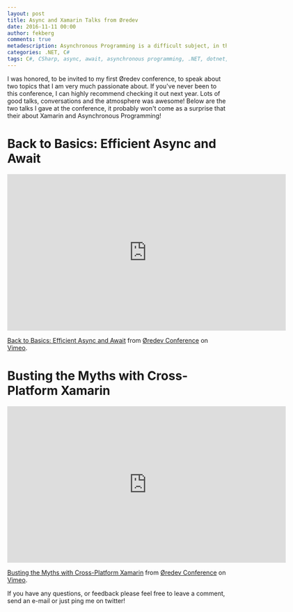 ```yaml
---
layout: post
title: Async and Xamarin Talks from Øredev
date: 2016-11-11 00:00
author: fekberg
comments: true
metadescription: Asynchronous Programming is a difficult subject, in this talk I try to teach you some gotchas to make your life easier!
categories: .NET, C#
tags: C#, CSharp, async, await, asynchronous programming, .NET, dotnet, Xamarin, Cross-Platform
---
```

I was honored, to be invited to my first Øredev conference, to speak about two topics that I am very much passionate about. If you've never been to this conference, I can highly recommend checking it out next year. Lots of good talks, conversations and the atmosphere was awesome!<!--excerpt--> Below are the two talks I gave at the conference, it probably won't come as a surprise that their about Xamarin and Asynchronous Programming!

# Back to Basics: Efficient Async and Await
<div class="video-container">
<iframe src="https://player.vimeo.com/video/191077931" width="640" height="360" frameborder="0" webkitallowfullscreen mozallowfullscreen allowfullscreen></iframe>
<p><a href="https://vimeo.com/191077931">Back to Basics: Efficient Async and Await</a> from <a href="https://vimeo.com/user4280938">&Oslash;redev Conference</a> on <a href="https://vimeo.com">Vimeo</a>.</p>
</div>

# Busting the Myths with Cross-Platform Xamarin
<div class="video-container">
<iframe src="https://player.vimeo.com/video/190938585" width="640" height="360" frameborder="0" webkitallowfullscreen mozallowfullscreen allowfullscreen></iframe>
<p><a href="https://vimeo.com/190938585">Busting the Myths with Cross-Platform Xamarin</a> from <a href="https://vimeo.com/user4280938">&Oslash;redev Conference</a> on <a href="https://vimeo.com">Vimeo</a>.</p>
</div>

If you have any questions, or feedback please feel free to leave a comment, send an e-mail or just ping me  on twitter!
